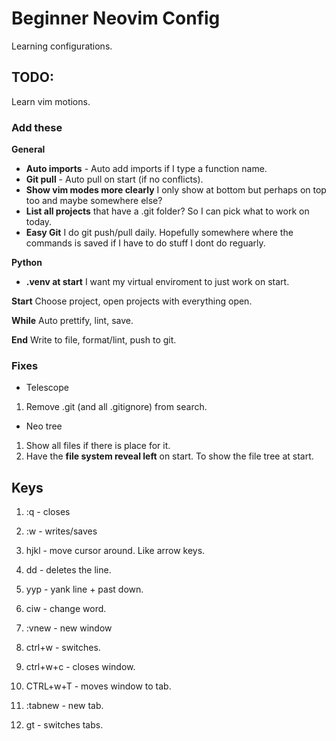 # Beginner Neovim Config

Learning configurations.

## TODO:

Learn vim motions.

### Add these

**General**

- **Auto imports** - Auto add imports if I type a function name.
- **Git pull** - Auto pull on start (if no conflicts).
- **Show vim modes more clearly** I only show at bottom but perhaps on top too and maybe somewhere else?
- **List all projects** that have a .git folder? So I can pick what to work on today.
- **Easy Git** I do git push/pull daily. Hopefully somewhere where the commands is saved if I have to do stuff I dont do reguarly.

**Python**

- **.venv at start** I want my virtual enviroment to just work on start.

**Start**
Choose project, open projects with everything open.

**While**
Auto prettify, lint, save.

**End**
Write to file, format/lint, push to git.

### Fixes

- Telescope

1. Remove .git (and all .gitignore) from search.

- Neo tree

1. Show all files if there is place for it.
1. Have the **file system reveal left** on start. To show the file tree at start.

## Keys

1. :q - closes
1. :w - writes/saves

1. hjkl - move cursor around. Like arrow keys.
1. dd - deletes the line.
1. yyp - yank line + past down.
1. ciw - change word.

1. :vnew - new window
1. ctrl+w - switches.
1. ctrl+w+c - closes window.
1. CTRL+w+T - moves window to tab.

1. :tabnew - new tab.
1. gt - switches tabs.

